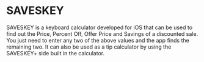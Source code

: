 # SAVESKEY

SAVESKEY is a keyboard calculator developed for iOS that can be used to find out the Price, Percent Off, Offer Price and Savings of a discounted sale. You just need to enter any two of the above values and the app finds the remaining two. It can also be used as a tip calculator by using the SAVESKEY+ side built in the calculator.
